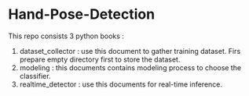 # Hand-Pose-Detection

This repo consists 3 python books :

1. dataset_collector : use this document to gather training dataset. Firs prepare empty directory first to store the dataset.
3. modeling : this documents contains modeling process to choose the classifier.
4. realtime_detector : use this documents for real-time inference.
